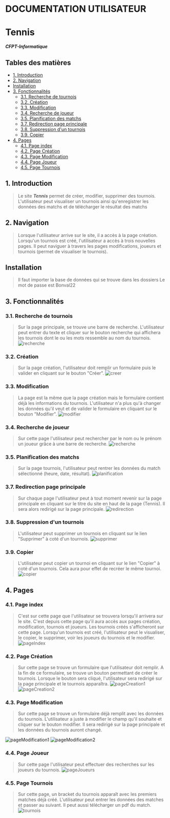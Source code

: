 # DOCUMENTATION UTILISATEUR <!-- omit in toc -->
# Tennis <!-- omit in toc -->

***CFPT-Informatique***

## Tables des matières <!-- omit in toc -->
- [1. Introduction](#1-introduction)
- [2. Navigation](#2-navigation)
- [Installation](#installation)
- [3. Fonctionnalités](#3-fonctionnalités)
  - [3.1. Recherche de tournois](#31-recherche-de-tournois)
  - [3.2. Création](#32-création)
  - [3.3. Modification](#33-modification)
  - [3.4. Recherche de joueur](#34-recherche-de-joueur)
  - [3.5. Planification des matchs](#35-planification-des-matchs)
  - [3.7. Redirection page principale](#37-redirection-page-principale)
  - [3.8. Suppression d'un tournois](#38-suppression-dun-tournois)
  - [3.9. Copier](#39-copier)
- [4. Pages](#4-pages)
  - [4.1. Page index](#41-page-index)
  - [4.2. Page Création](#42-page-création)
  - [4.3. Page Modification](#43-page-modification)
  - [4.4. Page Joueur](#44-page-joueur)
  - [4.5. Page Tournois](#45-page-tournois)

## 1. Introduction
> Le site ***Tennis*** permet de créer, modifier, supprimer des tournois. L'utilisateur peut visualiser un tournois ainsi qu'enregistrer les données des matchs et de télécharger le résultat des matchs
## 2. Navigation
> Lorsque l'utilisateur arrive sur le site, il a accès à la page création. Lorsqu'un tournois est créé, l'utilisateur a accès à trois nouvelles pages. Il peut naviguer à travers les pages modifications, joueurs et tournois (permet de visualiser le tournois).

## Installation
> Il faut importer la base de données qui se trouve dans les dossiers 
> Le mot de passe est Bonval22

## 3. Fonctionnalités
### 3.1. Recherche de tournois
> Sur la page principale, se trouve une barre de recherche.
> L'utilisateur peut entrer du texte et cliquer sur le bouton recherche qui affichera les tournois dont le ou les mots ressemble au nom du tournois.
![recherche](imageDocUtilisateur/recherche.PNG)
### 3.2. Création
> Sur la page création, l'utilisateur doit remplir un formulaire puis le valider en cliquant sur le bouton "Créer".
![creer](imageDocUtilisateur/creer.PNG)

### 3.3. Modification
> La page est la même que la page création mais le formulaire contient déjà les informations du tournois. L'utilisateur n'a plus qu'à changer les données qu'il veut et de valider le formulaire en cliquant sur le bouton "Modifier".
![modifier](imageDocUtilisateur/modifier.PNG)

### 3.4. Recherche de joueur
> Sur cette page l'utilisateur peut rechercher par le nom ou le prénom un joueur grâce à une barre de recherche.
![recherche](imageDocUtilisateur/recherche.PNG)

### 3.5. Planification des matchs
> Sur la page tournois, l'utilisateur peut rentrer les données du match sélectionné (heure, date, résultat).
![planification](imageDocUtilisateur/planification.PNG)

### 3.7. Redirection page principale
> Sur chaque page l'utilisateur peut à tout moment revenir sur la page principale en cliquant sur le titre du site en haut de la page (Tennis). Il sera alors redirigé sur la page principale.
![redirection](imageDocUtilisateur/redirection.PNG)

### 3.8. Suppression d'un tournois
> L'utilisateur peut supprimer un tournois en cliquant sur le lien "Supprimer" à coté d'un tournois.
![supprimer](imageDocUtilisateur/supprimer.PNG)

### 3.9. Copier
> L'utilisateur peut copier un tournoi en cliquant sur le lien "Copier" à coté d'un tournois. Cela aura pour effet de recréer le même tournoi.
![copier](imageDocUtilisateur/copier.PNG)

## 4. Pages
### 4.1. Page index
> C'est sur cette page que l'utilisateur se trouvera lorsqu'il arrivera sur le site. C'est depuis cette page qu'il aura accès aux pages création, modification, tournois et joueurs. Les tournois créés s'afficheront sur cette page. Lorsqu'un tournois est créé, l'utilisateur peut le visualiser, le copier, le supprimer, voir les joueurs du tournois et le modifier.
![pageIndex](../docTechnique/imageCode/pageIndex.PNG)



### 4.2. Page Création
> Sur cette page se trouve un formulaire que l'utilisateur doit remplir. A la fin de ce formulaire, se trouve un bouton permettant de créer le tournois. Lorsque le bouton sera cliqué, l'utilisateur sera redirigé sur la page principale et le tournois apparaîtra.
![pageCreation1](../docTechnique/imageCode/pageCreation1.PNG)
![pageCreation2](../docTechnique/imageCode/pageCreation2.PNG)

### 4.3. Page Modification
> Sur cette page se trouve un formulaire déjà remplit avec les données du tournois. L'utilisateur a juste à modifier le champ qu'il souhaite et cliquer sur le bouton modifier. Il sera redirigé sur la page principale et les données du tournois auront changé.

![pageModification1](../docTechnique/imageCode/pageModification1.PNG)
![pageModification2](../docTechnique/imageCode/pageModification2.PNG)

### 4.4. Page Joueur
> Sur cette page l'utilisateur peut effectuer des recherches sur les joueurs du tournois.
![pageJoueurs](../docTechnique/imageCode/joueurs.PNG)


### 4.5. Page Tournois
> Sur cette page, un bracket du tournois apparaît avec les premiers matches déjà créé. L'utilisateur peut entrer les données des matches et passer au suivant. Il peut aussi télécharger un pdf du match.
![tournois](../docTechnique/imageCode/tournois.PNG)

